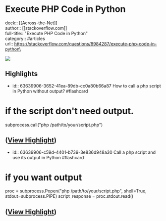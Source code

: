 # Execute PHP Code in Python

deck:: [[Across-the-Net]]\
author:: [[stackoverflow.com]]\
full-title:: "Execute PHP Code in Python"\
category:: #articles\
url:: https://stackoverflow.com/questions/8984287/execute-php-code-in-python\

![](https://readwise-assets.s3.amazonaws.com/static/images/article2.74d541386bbf.png)
## Highlights
- id:: 63639906-3652-41ea-89db-cc0a80b66a87
   How to call a php script in Python without output? #flashcard
# if the script don't need output.
   subprocess.call("php /path/to/your/script.php")

  ([View Highlight](https://instapaper.com/read/1398183271/15904175))
-
- id:: 63639906-c59d-4401-b739-3e836d948a30
   Call a php script and use its output in Python #flashcard
# if you want output
   proc = subprocess.Popen("php /path/to/your/script.php", shell=True, stdout=subprocess.PIPE)
   script_response = proc.stdout.read()

  ([View Highlight](https://instapaper.com/read/1398183271/15904192))
-